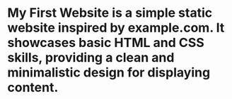 # My First Website is a simple static website inspired by example.com. It showcases basic HTML and CSS skills, providing a clean and minimalistic design for displaying content.